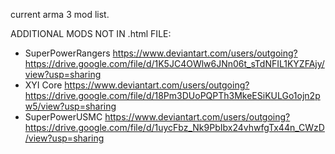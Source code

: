 current arma 3 mod list.

ADDITIONAL MODS NOT IN .html FILE:
* SuperPowerRangers
https://www.deviantart.com/users/outgoing?https://drive.google.com/file/d/1K5JC4OWlw6JNn06t_sTdNFIL1KYZFAjy/view?usp=sharing
* XYI Core
https://www.deviantart.com/users/outgoing?https://drive.google.com/file/d/18Pm3DUoPQPTh3MkeESiKULGo1ojn2pw5/view?usp=sharing
* SuperPowerUSMC
https://www.deviantart.com/users/outgoing?https://drive.google.com/file/d/1uycFbz_Nk9PbIbx24vhwfgTx44n_CWzD/view?usp=sharing
